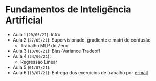 # Fundamentos de Inteligência Artificial

- Aula 1 (`20/05/21`): Intro
- Aula 2 (`27/05/21`): Supervisionado, gradiente e matri de confusão
    - Trabalho MLP do Zero
- Aula 3 (`10/06/21`): Bias-Variance Tradeoff
- Aula 4 (`24/06/21`): 
    - Regressão Linear
- Aula 5 (`01/07/21`): 
- Aula 6 (`13/07/21`): Entrega dos exercícios de trabalho por [e-mail](tatiana.tavares@iesb.edu.br)
